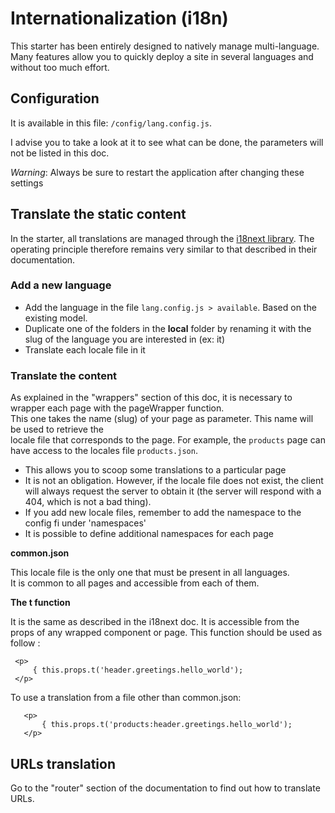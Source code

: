 # Internationalization (i18n)

This starter has been entirely designed to natively manage multi-language. Many features allow you to quickly deploy a site in several languages and without too much effort.

## Configuration

It is available in this file:  `/config/lang.config.js`.

I advise you to take a look at it to see what can be done, the parameters will not be listed in this doc.

*Warning*: Always be sure to restart the application after changing these settings

## Translate the static content
  
In the starter, all translations are managed through the [i18next  library](https://www.i18next.com/). The operating principle therefore remains very similar to that described in their documentation.  
  
  
### Add a new language
  
- Add the language in the file `lang.config.js > available`. Based on the existing model.  
- Duplicate one of the folders in the **local** folder by renaming it with the slug of the language you are interested in  (ex: it)
- Translate each locale file in it  
  
### Translate the content
  
As explained in the "wrappers" section of this doc, it is necessary to wrapper each page with the pageWrapper function.  
This one takes the name (slug) of your page as parameter. This name will be used to retrieve the   
locale file that corresponds to the page. For example, the `products` page can have access to the locales file  `products.json`.  
  
- This allows you to scoop some translations to a particular page  
- It is not an obligation. However, if the locale file does not exist, the client will always request the server to obtain it (the server will respond with a 404, which is not a bad thing).   
- If you add new locale files, remember to add the namespace to the config fi under 'namespaces'
- It is possible to define additional namespaces for each page
  
**common.json**  
  
This locale file is the only one that must be present in all languages.  
It is common to all pages and accessible from each of them.
  
**The t function**  
  
It is the same as described in the i18next doc. It is accessible from the props of any wrapped component or page.
This function should be used as follow :
  
     <p>  
	     { this.props.t('header.greetings.hello_world');  
     </p>


To use a translation from a file other than common.json:

       <p>  
    	   { this.props.t('products:header.greetings.hello_world');  
       </p>

## URLs translation

Go to the "router" section of the documentation to find out how to translate URLs.

